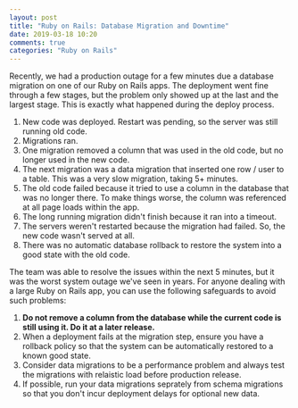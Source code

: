 ```yaml
---
layout: post
title: "Ruby on Rails: Database Migration and Downtime"
date: 2019-03-18 10:20
comments: true
categories: "Ruby on Rails"
---
```


Recently, we had a production outage for a few minutes due a database
migration on one of our Ruby on Rails apps. The deployment went fine
through a few
stages, but the problem only showed up at the last and the largest
stage. This is exactly what happened during the deploy process.

1. New code was deployed. Restart was pending, so the server was still
running old code.
2. Migrations ran.
3. One migration removed a column that was used in the old code, but no
longer used in the new code.
4. The next migration was a data migration that inserted one row / user
to a table. This was a very slow migration, taking 5+ minutes.
5. The old code failed because it tried to use a column in the database
that was no longer there. To make things worse, the column was
referenced at all page loads within the app.
6. The long running migration didn't finish because it ran into a
timeout.
7. The servers weren't restarted because the migration had failed. So,
the new code wasn't served at all.
8. There was no automatic database rollback to restore the system into a good
state with the old code.

The team was able to resolve the issues within the next 5 minutes, but
it was the worst system outage we've seen in years. For anyone dealing
with a large Ruby on Rails app, you can use the following
safeguards to avoid such problems:

1. __Do not remove a column from the database while the current code is
still using it. Do it at a later release.__
2. When a deployment fails at the migration step, ensure you have a
rollback policy so that the system can be automatically restored to a
known good state.
3. Consider data migrations to be a performance problem and always test
the migrations with relaistic load before production release.
4. If possible, run your data migrations seprately from schema
migrations so that you don't incur deployment delays for optional new
data.



